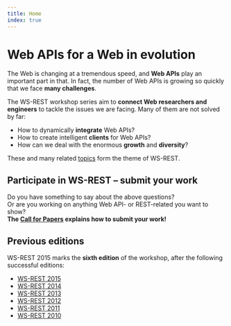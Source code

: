 ```yaml
---
title: Home
index: true
---
```


# Web APIs for a Web in evolution

The Web is changing at a tremendous speed, and **Web APIs** play an important part in that.
In fact, the number of Web APIs is growing so quickly that we face **many challenges**.

The WS-REST workshop series aim to **connect Web researchers and engineers**
to tackle the issues we are facing. Many of them are not solved by far:

- How to dynamically **integrate** Web APIs?
- How to create intelligent **clients** for Web APIs?
- How can we deal with the enormous **growth** and **diversity**?

These and many related [topics](/topics/) form the theme of WS-REST.

## Participate in WS-REST – submit your work
Do you have something to say about the above questions?
<br>
Or are you working on anything Web API- or REST-related you want to show?
<br>
**The [Call for Papers](/call-for-papers/) explains how to submit your work!**

## Previous editions
WS-REST 2015 marks the **sixth edition** of the workshop, after the following successful editions:

- [WS-REST 2015](http://ws-rest.org/2015/)
- [WS-REST 2014](http://ws-rest.org/2014/)
- [WS-REST 2013](http://ws-rest.org/2013/)
- [WS-REST 2012](http://ws-rest.org/2012/)
- [WS-REST 2011](http://ws-rest.org/2011/)
- [WS-REST 2010](http://ws-rest.org/2010/)
